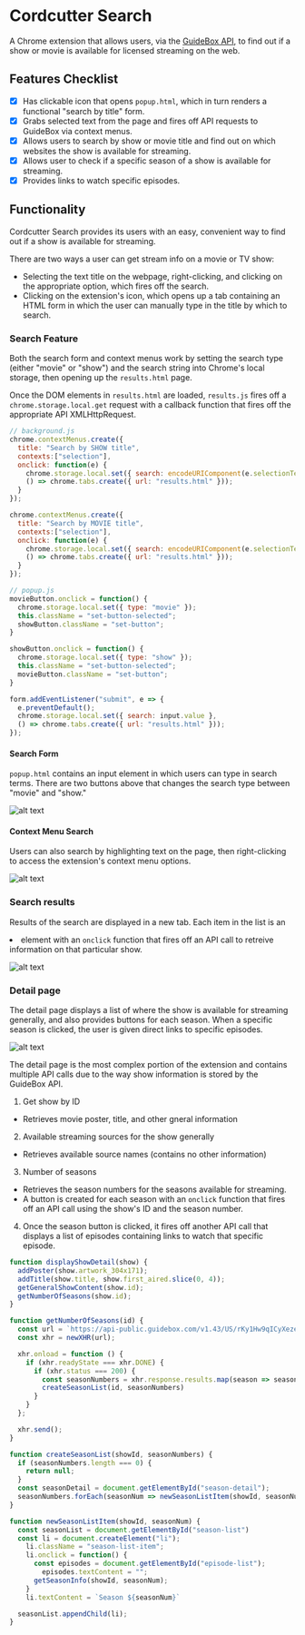 # Cordcutter Search

A Chrome extension that allows users, via the [GuideBox API](http://www.guidebox.com), to find out if a show or movie is available for licensed streaming on the web.

## Features Checklist

- [x] Has clickable icon that opens `popup.html`, which in turn renders a functional "search by title" form.
- [x] Grabs selected text from the page and fires off API requests to GuideBox via context menus.
- [x] Allows users to search by show or movie title and find out on which websites the show is available for streaming.
- [x] Allows user to check if a specific season of a show is available for streaming.
- [x] Provides links to watch specific episodes.

## Functionality

Cordcutter Search provides its users with an easy, convenient way to find out if a show is available for streaming.

There are two ways a user can get stream info on a movie or TV show:
- Selecting the text title on the webpage, right-clicking, and clicking on the appropriate option, which fires off the search.
- Clicking on the extension's icon, which opens up a tab containing an HTML form in which the user can manually type in the title by which to search.

### Search Feature

Both the search form and context menus work by setting the search type (either "movie" or "show") and the search string into Chrome's local storage, then opening up the `results.html` page.

Once the DOM elements in `results.html` are loaded, `results.js` fires off a `chrome.storage.local.get` request with a callback function that fires off the appropriate API XMLHttpRequest.

```javascript
// background.js
chrome.contextMenus.create({
  title: "Search by SHOW title",
  contexts:["selection"],
  onclick: function(e) {
    chrome.storage.local.set({ search: encodeURIComponent(e.selectionText), type: "show" },
    () => chrome.tabs.create({ url: "results.html" }));
  }
});

chrome.contextMenus.create({
  title: "Search by MOVIE title",
  contexts:["selection"],
  onclick: function(e) {
    chrome.storage.local.set({ search: encodeURIComponent(e.selectionText), type: "movie" },
    () => chrome.tabs.create({ url: "results.html" }));
  }
});

// popup.js
movieButton.onclick = function() {
  chrome.storage.local.set({ type: "movie" });
  this.className = "set-button-selected";
  showButton.className = "set-button";
}

showButton.onclick = function() {
  chrome.storage.local.set({ type: "show" });
  this.className = "set-button-selected";
  movieButton.className = "set-button";
}

form.addEventListener("submit", e => {
  e.preventDefault();
  chrome.storage.local.set({ search: input.value },
  () => chrome.tabs.create({ url: "results.html" }));
});
```

#### Search Form

`popup.html` contains an input element in which users can type in search terms.  There are two buttons above that changes the search type between "movie" and "show."

![alt text](http://res.cloudinary.com/jcbalcita/image/upload/v1480795373/Screen_Shot_2016-12-03_at_10.36.40_jahoex.png)

#### Context Menu Search

Users can also search by highlighting text on the page, then right-clicking to access the extension's context menu options.

![alt text](http://res.cloudinary.com/jcbalcita/image/upload/v1480640192/Screen_Shot_2016-12-01_at_16.55.59_pzpqtk.png)

### Search results

Results of the search are displayed in a new tab.  Each item in the list is an <li> element with an `onclick` function that fires off an API call to retreive information on that particular show.

![alt text](http://res.cloudinary.com/jcbalcita/image/upload/v1480654395/Screen_Shot_2016-12-01_at_20.52.26_hgjapp.png)

### Detail page

The detail page displays a list of where the show is available for streaming generally, and also provides buttons for each season.  When a specific season is clicked, the user is given direct links to specific episodes.

![alt text](http://res.cloudinary.com/jcbalcita/image/upload/v1480640501/Screen_Shot_2016-12-01_at_17.01.19_gp1smg.png)

The detail page is the most complex portion of the extension and contains multiple API calls due to the way show information is stored by the GuideBox API.
1. Get show by ID
  - Retrieves movie poster, title, and other gneral information
2. Available streaming sources for the show generally
  - Retrieves available source names (contains no other information)
3. Number of seasons
  - Retrieves the season numbers for the seasons available for streaming.
  - A button is created for each season with an `onclick` function that fires off an API call using the show's ID and the season number.
4. Once the season button is clicked, it fires off another API call that displays a list of episodes containing links to watch that specific episode.

```javascript
function displayShowDetail(show) {
  addPoster(show.artwork_304x171);
  addTitle(show.title, show.first_aired.slice(0, 4));
  getGeneralShowContent(show.id);
  getNumberOfSeasons(show.id);
}

function getNumberOfSeasons(id) {
  const url = `https://api-public.guidebox.com/v1.43/US/rKy1Hw9qICyXezey3TcAJ2uv0bWwQkmL/show/${id}/seasons`;
  const xhr = newXHR(url);

  xhr.onload = function () {
    if (xhr.readyState === xhr.DONE) {
      if (xhr.status === 200) {
        const seasonNumbers = xhr.response.results.map(season => season.season_number);
        createSeasonList(id, seasonNumbers)
      }
    }
  };

  xhr.send();
}

function createSeasonList(showId, seasonNumbers) {
  if (seasonNumbers.length === 0) {
    return null;
  }
  const seasonDetail = document.getElementById("season-detail");
  seasonNumbers.forEach(seasonNum => newSeasonListItem(showId, seasonNum))
}

function newSeasonListItem(showId, seasonNum) {
  const seasonList = document.getElementById("season-list")
  const li = document.createElement("li");
    li.className = "season-list-item";
    li.onclick = function() {
      const episodes = document.getElementById("episode-list");
        episodes.textContent = "";
      getSeasonInfo(showId, seasonNum);
    }
    li.textContent = `Season ${seasonNum}`

  seasonList.appendChild(li);
}
```
